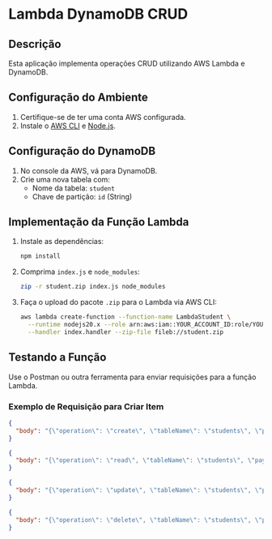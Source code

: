 # Lambda DynamoDB CRUD

## Descrição

Esta aplicação implementa operações CRUD utilizando AWS Lambda e DynamoDB.

## Configuração do Ambiente

1. Certifique-se de ter uma conta AWS configurada.
2. Instale o [AWS CLI](https://aws.amazon.com/cli/) e [Node.js](https://nodejs.org/).

## Configuração do DynamoDB

1. No console da AWS, vá para DynamoDB.
2. Crie uma nova tabela com:
    - Nome da tabela: `student`
    - Chave de partição: `id` (String)

## Implementação da Função Lambda

1. Instale as dependências:
    ```bash
    npm install
    ```
2. Comprima `index.js` e `node_modules`:
    ```bash
    zip -r student.zip index.js node_modules
    ```
3. Faça o upload do pacote `.zip` para o Lambda via AWS CLI:
    ```bash
    aws lambda create-function --function-name LambdaStudent \
      --runtime nodejs20.x --role arn:aws:iam::YOUR_ACCOUNT_ID:role/YOUR_LAMBDA_ROLE \
      --handler index.handler --zip-file fileb://student.zip
    ```

## Testando a Função

Use o Postman ou outra ferramenta para enviar requisições para a função Lambda.

### Exemplo de Requisição para Criar Item

```json
{
  "body": "{\"operation\": \"create\", \"tableName\": \"students\", \"payload\": {\"id\": \"123\", \"nome\": \"Cristiano Araújo\"}}"
}
```
```json
{
  "body": "{\"operation\": \"read\", \"tableName\": \"students\", \"payload\": {\"id\": \"123\"}}"
}
```
```json
{
  "body": "{\"operation\": \"update\", \"tableName\": \"students\", \"payload\": {\"key\": {\"id\": \"123\"}, \"updateExpression\": \"set nome = :nome\", \"expressionAttributeValues\": {\":nome\": \"Cristiano Arcanjo\"}}"
}
```
```json
{
  "body": "{\"operation\": \"delete\", \"tableName\": \"students\", \"payload\": {\"id\": \"123\"}}"
}
```
